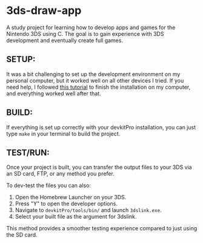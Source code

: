 # 3ds-draw-app
A study project for learning how to develop apps and games for the Nintendo 3DS using C. The goal is to gain experience with 3DS development and eventually create full games.

## SETUP:
It was a bit challenging to set up the development environment on my personal computer, but it worked well on all other devices I tried. If you need help, I followed [this tutorial](https://gbatemp.net/attachments/nintendo-3ds-homebrewing-getting-started-guide-2-1-pdf.482875/) to finish the installation on my computer, and everything worked well after that.

## BUILD:
If everything is set up correctly with your devkitPro installation, you can just type `make` in your terminal to build the project.

## TEST/RUN:
Once your project is built, you can transfer the output files to your 3DS via an SD card, FTP, or any method you prefer. 

To dev-test the files you can also:
1. Open the Homebrew Launcher on your 3DS.
2. Press "Y" to open the developer options.
3. Navigate to `devkitPro/tools/bin/` and launch `3dslink.exe`.
4. Select your built file as the argument for 3dslink.

This method provides a smoother testing experience compared to just using the SD card.
